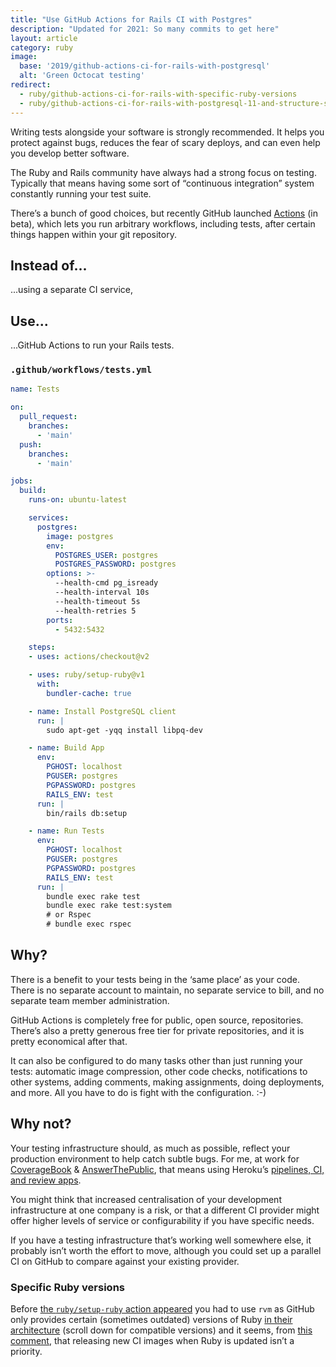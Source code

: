 ```yaml
---
title: "Use GitHub Actions for Rails CI with Postgres"
description: "Updated for 2021: So many commits to get here"
layout: article
category: ruby
image:
  base: '2019/github-actions-ci-for-rails-with-postgresql'
  alt: 'Green Octocat testing'
redirect:
  - ruby/github-actions-ci-for-rails-with-specific-ruby-versions
  - ruby/github-actions-ci-for-rails-with-postgresql-11-and-structure-sql
---
```


Writing tests alongside your software is strongly recommended. It helps you protect against bugs, reduces the fear of scary deploys, and can even help you develop better software.

The Ruby and Rails community have always had a strong focus on testing. Typically that means having some sort of “continuous integration” system constantly running your test suite.

There’s a bunch of good choices, but recently GitHub launched [Actions](https://github.com/features/actions) (in beta), which lets you run arbitrary workflows, including tests, after certain things happen within your git repository.


## Instead of...

...using a separate CI service,


## Use...

...GitHub Actions to run your Rails tests.

### `.github/workflows/tests.yml`

```yml
name: Tests

on:
  pull_request:
    branches:
      - 'main'
  push:
    branches:
      - 'main'

jobs:
  build:
    runs-on: ubuntu-latest

    services:
      postgres:
        image: postgres
        env:
          POSTGRES_USER: postgres
          POSTGRES_PASSWORD: postgres
        options: >-
          --health-cmd pg_isready
          --health-interval 10s
          --health-timeout 5s
          --health-retries 5
        ports:
          - 5432:5432

    steps:
    - uses: actions/checkout@v2

    - uses: ruby/setup-ruby@v1
      with:
        bundler-cache: true

    - name: Install PostgreSQL client
      run: |
        sudo apt-get -yqq install libpq-dev

    - name: Build App
      env:
        PGHOST: localhost
        PGUSER: postgres
        PGPASSWORD: postgres
        RAILS_ENV: test
      run: |
        bin/rails db:setup

    - name: Run Tests
      env:
        PGHOST: localhost
        PGUSER: postgres
        PGPASSWORD: postgres
        RAILS_ENV: test
      run: |
        bundle exec rake test
        bundle exec rake test:system
        # or Rspec
        # bundle exec rspec
```


## Why?

There is a benefit to your tests being in the ‘same place’ as your code. There is no separate account to maintain, no separate service to bill, and no separate team member administration.

GitHub Actions is completely free for public, open source, repositories. There’s also a pretty generous free tier for private repositories, and it is pretty economical after that.

It can also be configured to do many tasks other than just running your tests: automatic image compression, other code checks, notifications to other systems, adding comments, making assignments, doing deployments, and more. All you have to do is fight with the configuration. :-)


## Why not?

Your testing infrastructure should, as much as possible, reflect your production environment to help catch subtle bugs. For me, at work for [CoverageBook](https://coveragebook.com) & [AnswerThePublic](https://answerthepublic.com), that means using Heroku’s [pipelines, CI, and review apps](https://www.heroku.com/flow).

You might think that increased centralisation of your development infrastructure at one company is a risk, or that a different CI provider might offer higher levels of service or configurability if you have specific needs.

If you have a testing infrastructure that’s working well somewhere else, it probably isn’t worth the effort to move, although you could set up a parallel CI on GitHub to compare against your existing provider.


### Specific Ruby versions

Before [the `ruby/setup-ruby` action appeared](https://github.com/ruby/setup-ruby) you had to use `rvm` as GitHub only provides certain (sometimes outdated) versions of Ruby [in their architecture](https://docs.github.com/en/free-pro-team@latest/actions/reference/specifications-for-github-hosted-runners#supported-software) (scroll down for compatible versions) and it seems, from [this comment](https://github.com/actions/setup-ruby/issues/14#issuecomment-524020179), that releasing new CI images when Ruby is updated isn’t a priority.
